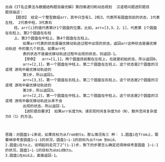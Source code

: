 	出自《IT名企算法与数据结构题目最优解》第四章递归和动态规划  汉诺塔问题进阶题目
	题目描述：
		【题目】 给定一个整型数组arr，其中只含有1、2和3，代表所有圆盘目前的状态，1代表左柱， 2代表中柱，3代表右
		柱，arr[i]的值代表第计1个圆盘的位置。比如，arr=[3,3，2，1]，代表第 1个圆盘在右柱上、第2个圆盘在右柱
		上、第3个圆盘在中柱上、第4个圆盘在左柱上。
    		如果arr代表的状态是最优移动轨迹过程中出现的状态，返回arr这种状态是最优移动轨迹 中的第几个状态。如果arr代
    		表的状态不是最优移动轨迹过程中出现的状态，则返回-1。
    		【举例】  arr=[1,1]。两个圆盘目前都在左柱上，也就是初始状态，所以返回0。
    		arr=[2,1]。第一个圆盘在中柱上、第二个圆盘在左柱上，这个状态是2个圆盘的汉诺塔 游戏中最优移动轨迹的
    		第1步，所以返回1。
    		arr=[3,3]。第一个圆盘在右柱上、第二个圆盘在右柱上，这个状态是2个圆盘的汉诺塔 游戏中最优移动轨迹的
    		第3步，所以返回3。
    		arr=[2,2]。第一个圆盘在中柱上、第二个圆盘在中柱上，这个状态是2个圆盘的汉诺塔 游戏中最优移动轨迹从来不会
    		出现的状态，所以返回-1。
    		【进阶题目要求】 如果arr长度为N，请实现时间复杂度为O（N）、额外空间复杂度为O（1）的方法。
    		
	
	
	思路：对圆盘1~i来说，如果目标为从from到to，那么情况有三 种： 1.圆盘i在from上，需要继续考查圆盘1~i-1的状况，圆盘1~i-1的目标为从from 到mid。
    2.圆盘i在to上，说明起码走完了2^(i-1)步，剩下的步骤怎么确定还得继续考查圆盘 1~i-1的状况，圆盘1~i-1的目标为从mid到to。
    3.圆盘i在mid上，直接返回-1。
	